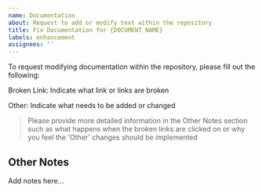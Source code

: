 ```yaml
---
name: Documentation
about: Request to add or modify text within the repository
title: Fix Documentation for {DOCUMENT NAME}
labels: enhancement
assignees: ''
---
```


To request modifying documentation within the repository, please fill out the following:

Broken Link: Indicate what link or links are broken

Other: Indicate what needs to be added or changed

> Please provide more detailed information in the Other Notes section such as what happens when the broken links are clicked on or why you feel the 'Other' changes should be implemented

## Other Notes

Add notes here...



